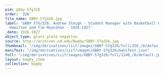 ```yaml
---
pid: gbby-57g326
order: '326'
file_name: GBBY-57g326.jpg
label: 'GBBY 57G/326: Andrew Sleigh - Student Manager with Basketball Players: Robert
  Hamilton and Tim Moynihan - 1926-1927'
_date: 1926-1927
object_type: glass plate negative
source: http://archives.nd.edu/Bagby/GBBY-57g326.jpg
thumbnail: "/img/derivatives/iiif/images/GBBY-57g326/full/250,/0/default.jpg"
manifest: "/img/derivatives/iiif/images/GBBY-57g326/manifest.json"
full: "/img/derivatives/iiif/images/GBBY-57g326/full/1140,/0/default.jpg"
layout: bagby_item
collection: bagby
---
```


